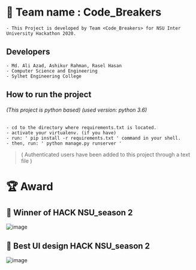 # :high_brightness: Team name : Code_Breakers
    - This Project is developed by Team <Code_Breakers> for NSU Inter University Hackathon 2020.
## Developers
    - Md. Ali Azad, Ashikur Rahman, Rasel Hasan
    - Computer Science and Engineering
    - Sylhet Engineering College
    
## How to run the project
###### (This project is python based) (used version: python 3.6)

    - cd to the directory where requirements.txt is located.
    - activate your virtualenv. (if you have)
    - run: ' pip install -r requirements.txt ' command in your shell.
    - then, run: ' python manage.py runserver '

> ( Authenticated users have been added to this project through a text file )


# :trophy: Award
## :1st_place_medal: Winner of HACK NSU_season 2
![image](https://drive.google.com/uc?export=view&id=13REvf9SGD-HlvGW0pKM8Sr5YBV5dMRIO)
## :1st_place_medal: Best UI design HACK NSU_season 2
![image](https://drive.google.com/uc?export=view&id=1QKvADZXfnFm2m3_6V8h2G5Jy-LjVJs6J)
